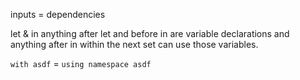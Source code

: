 inputs = dependencies

let & in
anything after let and before in are variable declarations and anything after in within the next set can use those variables.

`with asdf` = `using namespace asdf`